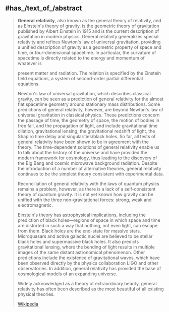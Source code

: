﻿---
has_id_wikidata: Q11452
aliases:
- "general theory of relativity"
- "general relativity"
instance_of:
- "[[_Standards/WikiData/WD~physical_law,214070]]"
- "[[_Standards/WikiData/WD~scientific_theory,3239681]]"
has_part_s_: "[[_Standards/WikiData/WD~Einstein_field_equations,273711]]"
topic_s_main_template: "[[_Standards/WikiData/WD~Template_General_relativity_sidebar,5932282]]"
has_characteristic: "[[_Standards/WikiData/WD~mass_in_general_relativity,6784057]]"
short_name:
  - ОТО
  - ДСТ
  - АТА
  - ОТО
  - OTR
  - OTR
  - 一般相対論
  - VRT
  - ЗТВ
  - ОТР
  - OTR
  - ART
  - GR
  - ART
  - GTR
  - STR
  - VTR
  - OTW
  - OTR
described_by_source: "[[_Standards/WikiData/WD~Armenian_Soviet_Encyclopedia,_vol._6,124737633]]"
related_image: "http://commons.wikimedia.org/wiki/Special:FilePath/Cassini-science-br.jpg"
pronunciation_audio: "http://commons.wikimedia.org/wiki/Special:FilePath/LL-Q9610%20%28ben%29-Tahmid-%E0%A6%B8%E0%A6%BE%E0%A6%A7%E0%A6%BE%E0%A6%B0%E0%A6%A3%20%E0%A6%86%E0%A6%AA%E0%A7%87%E0%A6%95%E0%A7%8D%E0%A6%B7%E0%A6%BF%E0%A6%95%E0%A6%A4%E0%A6%BE.wav"
Stack_Exchange_tag: "https://physics.stackexchange.com/tags/general-relativity"
PhilPapers_topic: general-relativity
Library_of_Congress_Classification: QC173.6
discoverer_or_inventor: "[[_Standards/WikiData/WD~Albert_Einstein,937]]"
location_of_creation: '[[_Standards/WikiData/WD~Berlin,64]]'
part_of: "[[_Standards/WikiData/WD~theory_of_relativity,43514]]"
Colon_Classification: CN
Commons_category: "General relativity"
OmegaWiki_Defined_Meaning: 688297
inception: "1916"
has_time_started: 1916-06 
Dewey_Decimal_Classification: 530.11
---

## #has_/text_of_/abstract 

> **General relativity**, also known as the general theory of relativity, and as Einstein's theory of gravity, is the geometric theory of gravitation published by Albert Einstein in 1915 and is the current description of gravitation in modern physics. General relativity generalizes special relativity and refines Newton's law of universal gravitation, providing a unified description of gravity as a geometric property of space and time, or four-dimensional spacetime. In particular, the curvature of spacetime is directly related to the energy and momentum of whatever is 
>
> present matter and radiation. The relation is specified by the Einstein field equations, a system of second-order partial differential equations.
>
> Newton's law of universal gravitation, which describes classical gravity, can be seen as a prediction of general relativity for the almost flat spacetime geometry around stationary mass distributions. Some predictions of general relativity, however, are beyond Newton's law of universal gravitation in classical physics. These predictions concern the passage of time, the geometry of space, the motion of bodies in free fall, and the propagation of light, and include gravitational time dilation, gravitational lensing, the gravitational redshift of light, the Shapiro time delay and singularities/black holes. So far, all tests of general relativity have been shown to be in agreement with the theory. The time-dependent solutions of general relativity enable us to talk about the history of the universe and have provided the modern framework for cosmology, thus leading to the discovery of the Big Bang and cosmic microwave background radiation. Despite the introduction of a number of alternative theories, general relativity continues to be the simplest theory consistent with experimental data.
>
> Reconciliation of general relativity with the laws of quantum physics remains a problem, however, as there is a lack of a self-consistent theory of quantum gravity. It is not yet known how gravity can be unified with the three non-gravitational forces: strong, weak and electromagnetic.
>
> Einstein's theory has astrophysical implications, including the prediction of black holes—regions of space in which space and time are distorted in such a way that nothing, not even light, can escape from them. Black holes are the end-state for massive stars. Microquasars and active galactic nuclei are believed to be stellar black holes and supermassive black holes. It also predicts gravitational lensing, where the bending of light results in multiple images of the same distant astronomical phenomenon. Other predictions include the existence of gravitational waves, which have been observed directly by the physics collaboration LIGO and other observatories. In addition, general relativity has provided the base of cosmological models of an expanding universe.
>
> Widely acknowledged as a theory of extraordinary beauty, general relativity has often been described as the most beautiful of all existing physical theories.
>
> [Wikipedia](https://en.wikipedia.org/wiki/General%20relativity)

